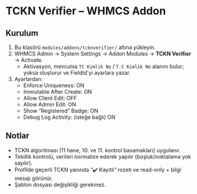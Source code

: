 # TCKN Verifier – WHMCS Addon

## Kurulum
1. Bu klasörü `modules/addons/tcknverifier/` altına yükleyin.
2. WHMCS Admin → System Settings → Addon Modules → **TCKN Verifier** → Activate.
   - Aktivasyon, mevcutsa `TC Kimlik No` / `T.C Kimlik No` alanını bulur; yoksa oluşturur ve FieldId'yi ayarlara yazar.
3. Ayarlardan:
   - Enforce Uniqueness: ON
   - Immutable After Create: ON
   - Allow Client Edit: OFF
   - Allow Admin Edit: ON
   - Show “Registered” Badge: ON
   - Debug Log Activity: (isteğe bağlı) ON

## Notlar
- TCKN algoritması (11 hane, 10. ve 11. kontrol basamakları) uygulanır.
- Tekillik kontrolü, verileri normalize ederek yapılır (boşluk/noktalama yok sayılır).
- Profilde geçerli TCKN yanında “✔️ Kayıtlı” rozeti ve read-only + bilgi mesajı görünür.
- Şablon dosyası değişikliği gerekmez.
